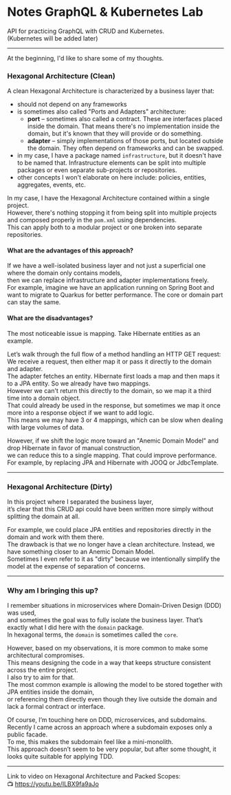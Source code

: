 # Notes GraphQL & Kubernetes Lab

API for practicing GraphQL with CRUD and Kubernetes.  
(Kubernetes will be added later)

---

At the beginning, I'd like to share some of my thoughts.

### Hexagonal Architecture (Clean)

A clean Hexagonal Architecture is characterized by a business layer that:
- should not depend on any frameworks
- is sometimes also called "Ports and Adapters" architecture:
    - **port** – sometimes also called a contract. These are interfaces placed inside the domain. That means there's no implementation inside the domain, but it's known that they will provide or do something.
    - **adapter** – simply implementations of those ports, but located outside the domain. They often depend on frameworks and can be swapped.
- in my case, I have a package named `infrastructure`, but it doesn't have to be named that. Infrastructure elements can be split into multiple packages or even separate sub-projects or repositories.
- other concepts I won't elaborate on here include: policies, entities, aggregates, events, etc.

In my case, I have the Hexagonal Architecture contained within a single project.  
However, there's nothing stopping it from being split into multiple projects and composed properly in the `pom.xml` using dependencies.  
This can apply both to a modular project or one broken into separate repositories.

#### What are the advantages of this approach?

If we have a well-isolated business layer and not just a superficial one where the domain only contains models,  
then we can replace infrastructure and adapter implementations freely.  
For example, imagine we have an application running on Spring Boot and want to migrate to Quarkus for better performance. The core or domain part can stay the same.

#### What are the disadvantages?

The most noticeable issue is mapping. Take Hibernate entities as an example.

Let’s walk through the full flow of a method handling an HTTP GET request:  
We receive a request, then either map it or pass it directly to the domain and adapter.  
The adapter fetches an entity. Hibernate first loads a map and then maps it to a JPA entity. So we already have two mappings.  
However we can't return this directly to the domain, so we map it a third time into a domain object.  
That could already be used in the response, but sometimes we map it once more into a response object if we want to add logic.  
This means we may have 3 or 4 mappings, which can be slow when dealing with large volumes of data.

However, if we shift the logic more toward an "Anemic Domain Model" and drop Hibernate in favor of manual construction,  
we can reduce this to a single mapping. That could improve performance.  
For example, by replacing JPA and Hibernate with JOOQ or JdbcTemplate.

---

### Hexagonal Architecture (Dirty)

In this project where I separated the business layer,  
it’s clear that this CRUD api could have been written more simply without splitting the domain at all.

For example, we could place JPA entities and repositories directly in the domain and work with them there.  
The drawback is that we no longer have a clean architecture. Instead, we have something closer to an Anemic Domain Model.  
Sometimes I even refer to it as "dirty" because we intentionally simplify the model at the expense of separation of concerns.

---

### Why am I bringing this up?

I remember situations in microservices where Domain-Driven Design (DDD) was used,  
and sometimes the goal was to fully isolate the business layer. That’s exactly what I did here with the `domain` package.  
In hexagonal terms, the `domain` is sometimes called the `core`.

However, based on my observations, it is more common to make some architectural compromises.  
This means designing the code in a way that keeps structure consistent across the entire project.  
I also try to aim for that.  
The most common example is allowing the model to be stored together with JPA entities inside the domain,  
or referencing them directly even though they live outside the domain and lack a formal contract or interface.

Of course, I’m touching here on DDD, microservices, and subdomains.  
Recently I came across an approach where a subdomain exposes only a public facade.  
To me, this makes the subdomain feel like a mini-monolith.  
This approach doesn’t seem to be very popular, but after some thought, it looks quite suitable for applying TDD.

---

Link to video on Hexagonal Architecture and Packed Scopes:  
📺 https://youtu.be/ILBX9fa9aJo
